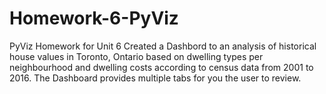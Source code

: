 # Homework-6-PyViz
PyViz Homework for Unit 6
Created a Dashbord to an analysis of historical house values in Toronto, Ontario based on dwelling types per neighbourhood and dwelling costs according to census data from 2001 to 2016. The Dashboard provides multiple tabs for you the user to review.